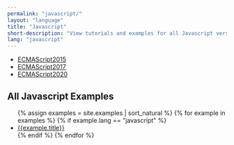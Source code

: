 ```yaml
---
permalink: "javascript/"
layout: "language"
title: "Javascript"
short-description: "View tutorials and examples for all Javascript versions."
lang: "javascript"
---
```


* [ECMAScript2015](/javascript/ECMAScript2015/)
* [ECMAScript2017](/javascript/ECMAScript2017/)
* [ECMAScript2020](/javascript/ECMAScript2020/)

<h2>All Javascript Examples</h2>
<ul>
{% assign examples = site.examples | sort_natural %}
  {% for example in examples %}
    {% if example.lang == "javascript" %}
      <li><a href="{{ example.url }}">{{example.title}}</a></li>
    {% endif %}
  {% endfor %}
</ul>